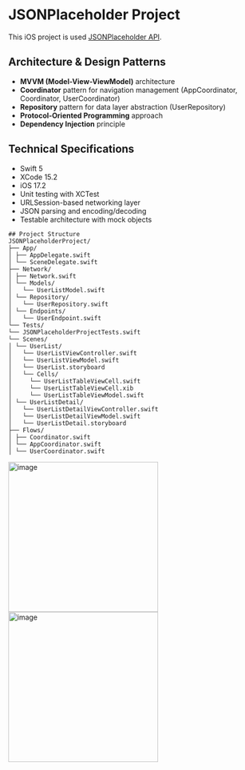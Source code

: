 # JSONPlaceholder Project

This iOS project is used [JSONPlaceholder API](https://jsonplaceholder.typicode.com/).

## Architecture & Design Patterns

- **MVVM (Model-View-ViewModel)** architecture
- **Coordinator** pattern for navigation management (AppCoordinator, Coordinator, UserCoordinator)
- **Repository** pattern for data layer abstraction (UserRepository)
- **Protocol-Oriented Programming** approach 
- **Dependency Injection** principle

## Technical Specifications

- Swift 5
- XCode 15.2
- iOS 17.2
- Unit testing with XCTest
- URLSession-based networking layer
- JSON parsing and encoding/decoding
- Testable architecture with mock objects
```
## Project Structure
JSONPlaceholderProject/
├── App/
│ ├── AppDelegate.swift
│ └── SceneDelegate.swift
├── Network/
│ ├── Network.swift
│ └── Models/
│   └── UserListModel.swift
│ └── Repository/
│   └── UserRepository.swift
│ └── Endpoints/
│   └── UserEndpoint.swift
└── Tests/
└── JSONPlaceholderProjectTests.swift
└── Scenes/
│ └── UserList/
│   └── UserListViewController.swift
│   └── UserListViewModel.swift
│   └── UserList.storyboard
│   └── Cells/
│     └── UserListTableViewCell.swift
│     └── UserListTableViewCell.xib
│     └── UserListTableViewModel.swift
│ └── UserListDetail/
│   └── UserListDetailViewController.swift
│   └── UserListDetailViewModel.swift
│   └── UserListDetail.storyboard
├── Flows/
│ ├── Coordinator.swift
│ └── AppCoordinator.swift
│ └── UserCoordinator.swift
```
<img src="https://github.com/user-attachments/assets/22e72748-d304-4485-b123-05ab2ff61123" alt="image" width="300">
<img src="https://github.com/user-attachments/assets/46a598c6-4fef-44d9-aff2-e79975caac52" alt="image" width="300">






